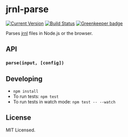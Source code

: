 # jrnl-parse

[![Current Version](https://img.shields.io/npm/v/jrnl-parse.svg)](https://www.npmjs.org/package/jrnl-parse)
[![Build Status](https://travis-ci.org/sloria/jrnl-parse.svg?branch=master)](https://travis-ci.org/sloria/jrnl-parse)
[![Greenkeeper badge](https://badges.greenkeeper.io/sloria/jrnl-parse.svg)](https://greenkeeper.io/)

Parses [jrnl](https://jrnl.sh) files in Node.js or the browser.

## API

### `parse(input, [config])`

## Developing

* `npm install`
* To run tests: `npm test`
* To run tests in watch mode: `npm test -- --watch`

## License

MIT Licensed.
